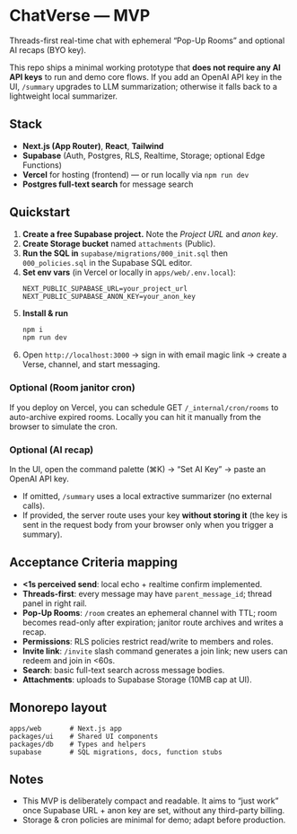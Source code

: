 # ChatVerse — MVP

Threads-first real-time chat with ephemeral “Pop-Up Rooms” and optional AI recaps (BYO key).

This repo ships a minimal working prototype that **does not require any AI API keys** to run and demo core flows. 
If you add an OpenAI API key in the UI, `/summary` upgrades to LLM summarization; otherwise it falls back to a lightweight local summarizer.

## Stack
- **Next.js (App Router)**, **React**, **Tailwind**
- **Supabase** (Auth, Postgres, RLS, Realtime, Storage; optional Edge Functions)
- **Vercel** for hosting (frontend) — or run locally via `npm run dev`
- **Postgres full-text search** for message search

## Quickstart

1. **Create a free Supabase project.** Note the *Project URL* and *anon key*.
2. **Create Storage bucket** named `attachments` (Public).
3. **Run the SQL in** `supabase/migrations/000_init.sql` then `000_policies.sql` in the Supabase SQL editor.
4. **Set env vars** (in Vercel or locally in `apps/web/.env.local`):
   ```env
   NEXT_PUBLIC_SUPABASE_URL=your_project_url
   NEXT_PUBLIC_SUPABASE_ANON_KEY=your_anon_key
   ```
5. **Install & run**
   ```bash
   npm i
   npm run dev
   ```
6. Open `http://localhost:3000` → sign in with email magic link → create a Verse, channel, and start messaging.

### Optional (Room janitor cron)
If you deploy on Vercel, you can schedule GET `/_internal/cron/rooms` to auto-archive expired rooms. Locally you can hit it manually from the browser to simulate the cron.

### Optional (AI recap)
In the UI, open the command palette (⌘K) → “Set AI Key” → paste an OpenAI API key. 
- If omitted, `/summary` uses a local extractive summarizer (no external calls).
- If provided, the server route uses your key **without storing it** (the key is sent in the request body from your browser only when you trigger a summary).

## Acceptance Criteria mapping
- **<1s perceived send**: local echo + realtime confirm implemented.
- **Threads-first**: every message may have `parent_message_id`; thread panel in right rail.
- **Pop-Up Rooms**: `/room` creates an ephemeral channel with TTL; room becomes read-only after expiration; janitor route archives and writes a recap.
- **Permissions**: RLS policies restrict read/write to members and roles.
- **Invite link**: `/invite` slash command generates a join link; new users can redeem and join in <60s.
- **Search**: basic full-text search across message bodies.
- **Attachments**: uploads to Supabase Storage (10MB cap at UI).

## Monorepo layout
```
apps/web       # Next.js app
packages/ui    # Shared UI components
packages/db    # Types and helpers
supabase       # SQL migrations, docs, function stubs
```

## Notes
- This MVP is deliberately compact and readable. It aims to “just work” once Supabase URL + anon key are set, without any third-party billing.
- Storage & cron policies are minimal for demo; adapt before production.
